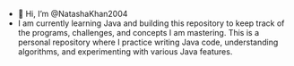 - 👋 Hi, I’m @NatashaKhan2004
- I am currently learning Java and building this repository to keep track of the programs, challenges, and concepts I am mastering. This is a personal repository where I practice writing Java code, understanding algorithms, and experimenting with various Java features.

<!---

--->
